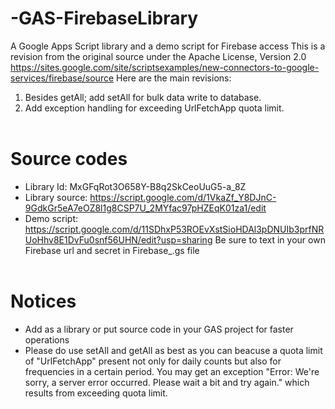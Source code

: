 # -GAS-FirebaseLibrary
A Google Apps Script library and a demo script for Firebase access
This is a revision from the original source under the Apache License, Version 2.0
https://sites.google.com/site/scriptsexamples/new-connectors-to-google-services/firebase/source
Here are the main revisions: 
1. Besides getAll; add setAll for bulk data write to database.<br/>
2. Add exception handling for exceeding UrlFetchApp quota limit.  <br/><br/>
 
# Source codes
* Library Id: MxGFqRot3O658Y-B8q2SkCeoUuG5-a_8Z
* Library source: https://script.google.com/d/1VkaZf_Y8DJnC-9GdkGr5eA7eOZ8l1g8CSP7U_2MYfac97pHZEqK01za1/edit
* Demo script: https://script.google.com/d/11SDhxP53ROEvXstSioHDAl3pDNUIb3prfNRUoHhv8E1DvFu0snf56UHN/edit?usp=sharing
  Be sure to text in your own Firebase url and secret in Firebase_.gs file <br/><br/>

# Notices
* Add as a library or put source code in your GAS project for faster operations<br/>
* Please do use setAll and getAll as best as you can beacuse a quota limit of "UrlFetchApp" present not only for daily counts but also for frequencies in a certain period. 
  You may get an exception "Error: We're sorry, a server error occurred. Please wait a bit and try again." which results from exceeding quota limit.<br/>
